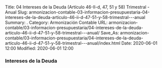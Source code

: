 Title: 04 Intereses de la Deuda (Artículo 46-II-d, 47, 51 y 58) Trimestral - Anual
Slug: armonizacion-contable-03-informacion-presupuestaria-04-intereses-de-la-deuda-articulo-46-ii-d-47-51-y-58-trimestral---anual
Summary: .
Category: Armonización Contable
URL: armonizacion-contable/03-informacion-presupuestaria/04-intereses-de-la-deuda-articulo-46-ii-d-47-51-y-58-trimestral---anual/
Save_As: armonizacion-contable/03-informacion-presupuestaria/04-intereses-de-la-deuda-articulo-46-ii-d-47-51-y-58-trimestral---anual/index.html
Date: 2020-06-01 12:00
Modified: 2020-06-01 12:00


 



### Intereses de la Deuda


